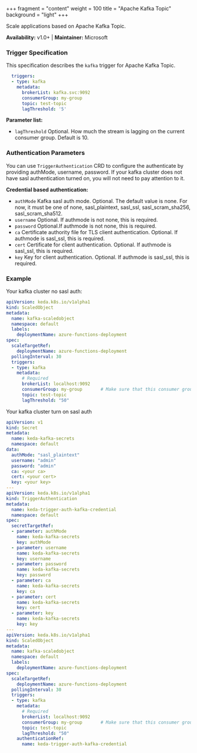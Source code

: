 +++
fragment = "content"
weight = 100
title = "Apache Kafka Topic"
background = "light"
+++

Scale applications based on Apache Kafka Topic.

**Availability:** v1.0+ | **Maintainer:** Microsoft

<!--more-->

### Trigger Specification

This specification describes the `kafka` trigger for Apache Kafka Topic.

```yaml
  triggers:
  - type: kafka
    metadata:
      brokerList: kafka.svc:9092
      consumerGroup: my-group
      topic: test-topic
      lagThreshold: '5'
```

**Parameter list:**

- `lagThreshold` Optional. How much the stream is lagging on the current consumer group. Default is 10.

### Authentication Parameters

 You can use `TriggerAuthentication` CRD to configure the authenticate by providing authMode, username, password. If your kafka cluster does not have sasl authentication turned on, you will not need to pay attention to it.

**Credential based authentication:**

- `authMode` Kafka sasl auth mode. Optional. The default value is none. For now, it must be one of none, sasl_plaintext, sasl_ssl, sasl_scram_sha256, sasl_scram_sha512.
- `username` Optional. If authmode is not none, this is required.
- `password` Optional.If authmode is not none, this is required.
- `ca` Certificate authority file for TLS client authentication. Optional. If authmode is sasl_ssl, this is required.
- `cert` Certificate for client authentication. Optional. If authmode is sasl_ssl, this is required.
- `key` Key for client authentication. Optional. If authmode is sasl_ssl, this is required.


### Example

Your kafka cluster no sasl auth:

```yaml
apiVersion: keda.k8s.io/v1alpha1
kind: ScaledObject
metadata:
  name: kafka-scaledobject
  namespace: default
  labels:
    deploymentName: azure-functions-deployment
spec:
  scaleTargetRef:
    deploymentName: azure-functions-deployment
  pollingInterval: 30
  triggers:
  - type: kafka
    metadata:
      # Required
      brokerList: localhost:9092
      consumerGroup: my-group       # Make sure that this consumer group name is the same one as the one that is consuming topics
      topic: test-topic
      lagThreshold: "50"
```

Your kafka cluster turn on sasl auth

```yaml
apiVersion: v1
kind: Secret
metadata:
  name: keda-kafka-secrets
  namespace: default
data:
  authMode: "sasl_plaintext"
  username: "admin"
  password: "admin"
  ca: <your ca>
  cert: <your cert>
  key: <your key>
---
apiVersion: keda.k8s.io/v1alpha1
kind: TriggerAuthentication
metadata:
  name: keda-trigger-auth-kafka-credential
  namespace: default
spec:
  secretTargetRef:
  - parameter: authMode
    name: keda-kafka-secrets
    key: authMode
  - parameter: username
    name: keda-kafka-secrets
    key: username
  - parameter: password
    name: keda-kafka-secrets
    key: password
  - parameter: ca
    name: keda-kafka-secrets
    key: ca
  - parameter: cert
    name: keda-kafka-secrets
    key: cert
  - parameter: key
    name: keda-kafka-secrets
    key: key
---
apiVersion: keda.k8s.io/v1alpha1
kind: ScaledObject
metadata:
  name: kafka-scaledobject
  namespace: default
  labels:
    deploymentName: azure-functions-deployment
spec:
  scaleTargetRef:
    deploymentName: azure-functions-deployment
  pollingInterval: 30
  triggers:
  - type: kafka
    metadata:
      # Required
      brokerList: localhost:9092
      consumerGroup: my-group       # Make sure that this consumer group name is the same one as the one that is consuming topics
      topic: test-topic
      lagThreshold: "50"
    authenticationRef:
      name: keda-trigger-auth-kafka-credential
```